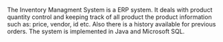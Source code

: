 The Inventory Managment System is a ERP system. It deals with product quantity control and keeping track of all product the product information such as: price, vendor, id etc.
Also there is a history available for previous orders.
The system is implemented in Java and Microsoft SQL.